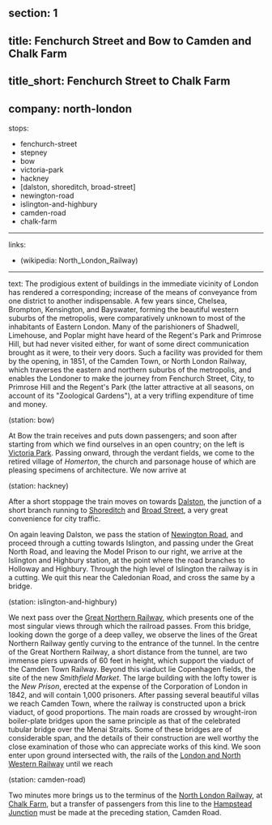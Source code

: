 section: 1
----
title: Fenchurch Street and Bow to Camden and Chalk Farm
----
title_short: Fenchurch Street to Chalk Farm
----
company: north-london
----
stops:
- fenchurch-street
- stepney
- bow
- victoria-park
- hackney
- [dalston, shoreditch, broad-street]
- newington-road
- islington-and-highbury
- camden-road
- chalk-farm
----
links:
- (wikipedia: North_London_Railway)
----
text: The prodigious extent of buildings in the immediate vicinity of London has rendered a corresponding; increase of the means of conveyance from one district to another indispensable. A few years since, Chelsea, Brompton, Kensington, and Bayswater, forming the beautiful western suburbs of the metropolis, were comparatively unknown to most of the inhabitants of Eastern London. Many of the parishioners of Shadwell, Limehouse, and Poplar might have heard of the Regent's Park and Primrose Hill, but had never visited either, for want of some direct communication brought as it were, to their very doors. Such a facility was provided for them by the opening, in 1851, of the Camden Town, or North London Railway, which traverses the eastern and northern suburbs of the metropolis, and enables the Londoner to make the journey from Fenchurch Street, City, to Primrose Hill and the Regent's Park (the latter attractive at all seasons, on account of its "Zoological Gardens"), at a very trifling expenditure of time and money.

(station: bow)

At Bow the train receives and puts down passengers; and soon after starting from which we find ourselves in an open country; on the left is [Victoria Park](/stations/victoria-park).  Passing onward, through the verdant fields, we come to the retired village of *Homerton*, the church and parsonage house of which are pleasing specimens of architecture. We now arrive at

(station: hackney)

After a short stoppage the train moves on towards [Dalston](/stations/dalston), the junction of a short branch running to [Shoreditch](/stations/shoreditch) and [Broad Street](/stations/broad-street), a very great convenience for city traffic.

On again leaving Dalston, we pass the station of [Newington Road](/stations/newington-road), and proceed through a cutting towards Islington, and passing under the Great North Road, and leaving the Model Prison to our right, we arrive at the Islington and Highbury station, at the point where the road branches to Holloway and Highbury. Through the high level of Islington the railway is in a cutting. We quit this near the Caledonian Road, and cross the same by a bridge.

(station: islington-and-highbury)

We next pass over the [Great Northern Railway](/routes/#), which presents one of the most singular views through which the railroad passes. From this bridge, looking down the gorge of a deep valley, we observe the lines of the Great Northern Railway gently curving to the entrance of the tunnel. In the centre of the Great Northern Railway, a short distance from the tunnel, are two immense piers upwards of 60 feet in height, which support the viaduct of the Camden Town Railway. Beyond this viaduct lie Copenhagen fields, the site of the new *Smithfield Market*. The large building with the lofty tower is the *New Prison*, erected at the expense of the Corporation of London in 1842, and will contain 1,000 prisoners. After passing several beautiful villas we reach Camden Town, where the railway is constructed upon a brick viaduct, of good proportions. The main roads are crossed by wrought-iron boiler-plate bridges upon the same principle as that of the celebrated tubular bridge over the Menai Straits. Some of these bridges are of considerable span, and the details of their construction are well worthy the close examination of those who can appreciate works of this kind. We soon enter upon ground intersected with, the rails of the [London and North Western Railway](/routes/#) until we reach

(station: camden-road)

Two minutes more brings us to the terminus of the [North London Railway](/companies/north-london), at [Chalk Farm](/stations/chalk-farm), but a transfer of passengers from this line to the [Hampstead Junction](/routes/camden-road-to-willesden-junction) must be made at the preceding station, Camden Road.
